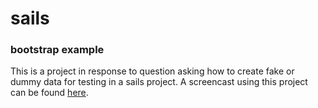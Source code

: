 # sails 
### bootstrap example
This is a project in response to question asking how to create fake or dummy data for testing in a sails project.  A screencast using this project can be found [here](http://www.youtube.com/watch?v=KYaAf9itjjo&feature=youtu.be).